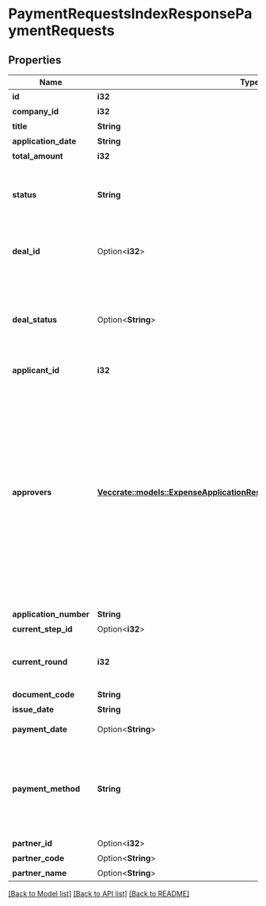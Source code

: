 # PaymentRequestsIndexResponsePaymentRequests

## Properties

Name | Type | Description | Notes
------------ | ------------- | ------------- | -------------
**id** | **i32** | 支払依頼ID | 
**company_id** | **i32** | 事業所ID | 
**title** | **String** | 申請タイトル | 
**application_date** | **String** | 申請日 (yyyy-mm-dd) | 
**total_amount** | **i32** | 合計金額 | 
**status** | **String** | 申請ステータス(draft:下書き, in_progress:申請中, approved:承認済, rejected:却下, feedback:差戻し) | 
**deal_id** | Option<**i32**> | 取引ID (申請ステータス:statusがapprovedで、取引が存在する時のみdeal_idが表示されます) | [optional]
**deal_status** | Option<**String**> | 取引ステータス (申請ステータス:statusがapprovedで、取引が存在する時のみdeal_statusが表示されます settled:支払済み, unsettled:支払待ち) | [optional]
**applicant_id** | **i32** | 申請者のユーザーID | 
**approvers** | [**Vec<crate::models::ExpenseApplicationResponseExpenseApplicationApprovers>**](expenseApplicationResponse_expense_application_approvers.md) | 承認者（配列）   承認ステップのresource_typeがunspecified (指定なし)の場合はapproversはレスポンスに含まれません。   しかし、resource_typeがunspecifiedの承認ステップにおいて誰かが承認・却下・差し戻しのいずれかのアクションを取った後は、   approversはレスポンスに含まれるようになります。   その場合approversにはアクションを行ったステップのIDとアクションを行ったユーザーのIDが含まれます。 | 
**application_number** | **String** | 申請No. | 
**current_step_id** | Option<**i32**> | 現在承認ステップID | 
**current_round** | **i32** | 現在のround。差し戻し等により申請がstepの最初からやり直しになるとroundの値が増えます。 | 
**document_code** | **String** | 請求書番号 | 
**issue_date** | **String** | 発生日 (yyyy-mm-dd) | 
**payment_date** | Option<**String**> | 支払期限 (yyyy-mm-dd) | 
**payment_method** | **String** | 支払方法(none: 指定なし, domestic_bank_transfer: 国内振込, abroad_bank_transfer: 国外振込, account_transfer: 口座振替, credit_card: クレジットカード) | 
**partner_id** | Option<**i32**> | 取引先ID | 
**partner_code** | Option<**String**> | 取引先コード | 
**partner_name** | Option<**String**> | 取引先名 | 

[[Back to Model list]](../README.md#documentation-for-models) [[Back to API list]](../README.md#documentation-for-api-endpoints) [[Back to README]](../README.md)



